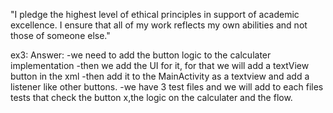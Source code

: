 "I pledge the highest level of ethical principles in support of academic excellence.  I ensure that all of my work reflects my own abilities and not those of someone else."

ex3:
Answer:
-we need to add the button logic to the calculater implementation
-then we add the UI for it, for that we will add a textView button in the xml
-then add it to the MainActivity as a textview and add a listener like other buttons.
-we have 3 test files and we will add to each files tests that check the button x,the logic on the calculater and the flow.

